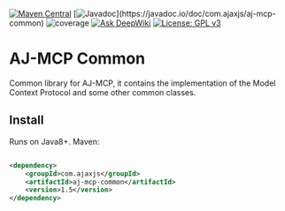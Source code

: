 [![Maven Central](https://img.shields.io/maven-central/v/com.ajaxjs/aj-mcp-common?label=Latest%20Release)](https://central.sonatype.com/artifact/com.ajaxjs/aj-mcp-common)
[![Javadoc](https://img.shields.io/badge/javadoc-1.5-brightgreen.svg?)](https://javadoc.io/doc/com.ajaxjs/aj-mcp-common)
![coverage](https://img.shields.io/badge/coverage-80%25-yellowgreen.svg?maxAge=2592000)
[![Ask DeepWiki](https://deepwiki.com/badge.svg)](https://deepwiki.com/lightweight-component/aj-mcp)
[![License: GPL v3](https://img.shields.io/badge/License-GPLv3-blue.svg)](https://www.gnu.org/licenses/gpl-3.0)

# AJ-MCP Common

Common library for AJ-MCP, it contains the implementation of the Model Context Protocol and some other common classes.

## Install

Runs on Java8+. Maven:

```xml

<dependency>
    <groupId>com.ajaxjs</groupId>
    <artifactId>aj-mcp-common</artifactId>
    <version>1.5</version>
</dependency>
```

